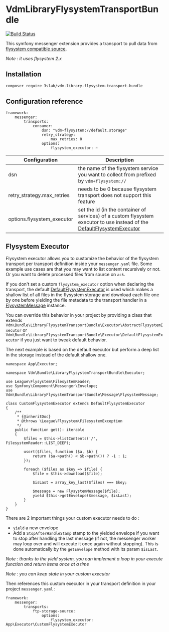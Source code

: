 # VdmLibraryFlysystemTransportBundle

[![Build Status](https://travis-ci.com/3slab/VdmLibraryFlysystemTransportBundle.svg?branch=3.x-dev)](https://travis-ci.com/3slab/VdmLibraryFlysystemTransportBundle)

This symfony messenger extension provides a transport to pull data from [flysystem compatible source](https://github.com/thephpleague/flysystem-bundle).

*Note : it uses flysystem 2.x*

## Installation

```bash
composer require 3slab/vdm-library-flysystem-transport-bundle
```

## Configuration reference

```
framework:
    messenger:
        transports:
            consumer:
                dsn: "vdm+flysystem://default.storage"
                retry_strategy:
                    max_retries: 0
                options:
                    flysystem_executor: ~ 
```

Configuration | Description
--- | ---
dsn | the name of the flysystem service you want to collect from prefixed by `vdm+flysystem://`
retry_strategy.max_retries | needs to be 0 because flysystem transport does not support this feature
options.flysystem_executor | set the id (in the container of services) of a custom flysystem executor to use instead of the [DefaultFlysystemExecutor](./Executor/DefaultFlysystemExecutor.php)

## Flysystem Executor

Flysystem executor allows you to customize the behavior of the flysystem transport per transport definition inside your `messenger.yaml` file.
Some example use cases are that you may want to list content recursively or not. Or you want to delete processed files from source on `ack`.

If you don't set a custom `flysystem_executor` option when declaring the transport, the default [DefaultFlysystemExecutor](./Executor/DefaultFlysystemExecutor.php) is used
which makes a shallow list of all files in the flysystem storage and download each file one by one before yielding the file metadata to the transport handler in a 
[FlysystemMessage](./Message/FlysystemMessage.php) instance.

You can override this behavior in your project by providing a class that extends 
`Vdm\Bundle\LibraryFlysystemTransportBundle\Executor\AbstractFlysystemExecutor` or 
`Vdm\Bundle\LibraryFlysystemTransportBundle\Executor\DefaultFlysystemExecutor` 
if you just want to tweak default behavior.

The next example is based on the default executor but perform a deep list in the storage instead of the default shallow one.

```
namespace App\Executor;

namespace Vdm\Bundle\LibraryFlysystemTransportBundle\Executor;

use League\Flysystem\FilesystemReader;
use Symfony\Component\Messenger\Envelope;
use Vdm\Bundle\LibraryFlysystemTransportBundle\Message\FlysystemMessage;

class CustomFlysystemExecutor extends DefaultFlysystemExecutor
{
    /**
     * {@inheritDoc}
     * @throws \League\Flysystem\FilesystemException
     */
    public function get(): iterable
    {
        $files = $this->listContents('/', FilesystemReader::LIST_DEEP);

        usort($files, function ($a, $b) {
            return ($a->path() < $b->path()) ? -1 : 1;
        });

        foreach ($files as $key => $file) {
            $file = $this->download($file);

            $isLast = array_key_last($files) === $key;

            $message = new FlysystemMessage($file);
            yield $this->getEnvelope($message, $isLast);
        }
    }
}

```

There are 2 important things your custom executor needs to do :

* `yield` a new envelope
*  Add a `StopAfterHandleStamp` stamp to the yielded envelope if you want to stop after handling the last message
   (if not, the messenger worker may loop over and will execute it once again without stopping). 
   This is done automatically by the `getEnvelope` method with its param `$isLast`.

*Note : thanks to the yield system, you can implement a loop in your execute function and return items once at a time*

*Note : you can keep state in your custom executor*

Then references this custom executor in your transport definition in your project `messenger.yaml` :

```
framework:
    messenger:
        transports:
            ftp-storage-source:
                options:
                    flysystem_executor: App\Executor\CustomFlysystemExecutor
```
